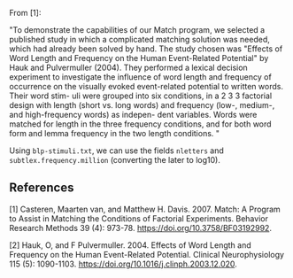 From [1]: 

"To demonstrate the capabilities of our Match program,
we selected a published study in which a complicated
matching solution was needed, which had already been
solved by hand. The study chosen was "Effects of Word
Length and Frequency on the Human Event-Related Potential" 
by Hauk and Pulvermuller (2004). They performed
a lexical decision experiment to investigate the influence of word
length and frequency of occurrence on the visually evoked
event-related potential to written words. Their word stim-
uli were grouped into six conditions, in a 2 3 3 factorial
design with length (short vs. long words) and frequency
(low-, medium-, and high-frequency words) as indepen-
dent variables. Words were matched for length in the three
frequency conditions, and for both word form and lemma
frequency in the two length conditions. "


Using `blp-stimuli.txt`, we can use the fields `nletters` and `subtlex.frequency.million` (converting the later to log10).



References
----------

[1] Casteren, Maarten van, and Matthew H. Davis. 2007. 
Match: A Program to Assist in Matching the Conditions of Factorial Experiments.
Behavior Research Methods 39 (4): 973-78. https://doi.org/10.3758/BF03192992.

[2] Hauk, O, and F Pulvermuller. 2004. 
Effects of Word Length and Frequency on the Human Event-Related Potential.
Clinical Neurophysiology 115 (5): 1090-1103. https://doi.org/10.1016/j.clinph.2003.12.020.


